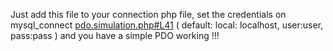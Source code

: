 Just add this file to your connection php file, set the credentials on mysql_connect <a href="https://github.com/gabrielpconceicao/pdo-simulation-class/blob/master/pdo.simulation.php#L41">pdo.simulation.php#L41</a> ( default: local: localhost, user:user, pass:pass ) and you have a simple PDO working !!!
